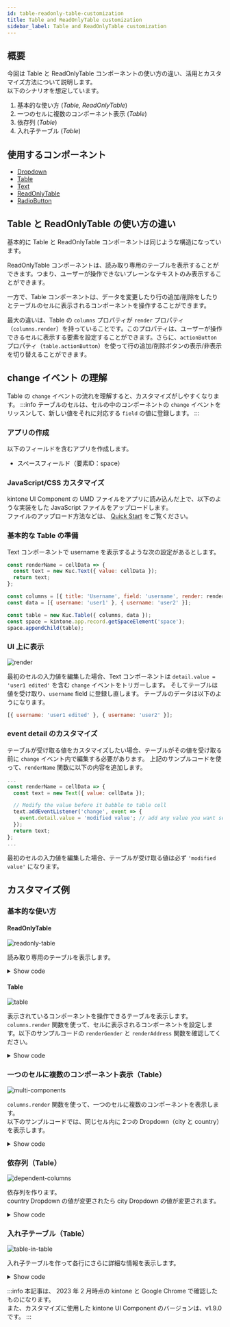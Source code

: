 ```yaml
---
id: table-readonly-table-customization
title: Table and ReadOnlyTable customization
sidebar_label: Table and ReadOnlyTable customization
---
```


## 概要
今回は Table と ReadOnlyTable コンポーネントの使い方の違い、活用とカスタマイズ方法について説明します。<br/>
以下のシナリオを想定しています。
1. 基本的な使い方 (*Table, ReadOnlyTable*)
2. 一つのセルに複数のコンポーネント表示 (*Table*)
3. 依存列 (*Table*)
4. 入れ子テーブル (*Table*)

## 使用するコンポーネント
- [Dropdown](../components/desktop/dropdown.md)
- [Table](../components/desktop/table.md)
- [Text](../components/desktop/text.md)
- [ReadOnlyTable](../components/desktop/readonly-table.md)
- [RadioButton](../components/desktop/radio-button.md)

## Table と ReadOnlyTable の使い方の違い
基本的に Table と ReadOnlyTable コンポーネントは同じような構造になっています。

ReadOnlyTable コンポーネントは、読み取り専用のテーブルを表示することができます。つまり、ユーザーが操作できないプレーンなテキストのみ表示することができます。

一方で、Table コンポーネントは、データを変更したり行の追加/削除をしたりとテーブルのセルに表示されるコンポーネントを操作することができます。

最大の違いは、Table の `columns` プロパティが `render` プロパティ（`columns.render`）を持っていることです。このプロパティは、ユーザーが操作できるセルに表示する要素を設定することができます。さらに、`actionButton` プロパティ（`table.actionButton`）を使って行の追加/削除ボタンの表示/非表示を切り替えることができます。

## change イベント の理解
Table の `change` イベントの流れを理解すると、カスタマイズがしやすくなります。
:::info
テーブルのセルは、セルの中のコンポーネントの `change` イベントをリッスンして、新しい値をそれに対応する `field` の値に登録します。
:::
### アプリの作成
以下のフィールドを含むアプリを作成します。
- スペースフィールド（要素ID：space）

### JavaScript/CSS カスタマイズ
kintone UI Component の UMD ファイルをアプリに読み込んだ上で、以下のような実装をした JavaScript ファイルをアップロードします。<br/>
ファイルのアップロード方法などは、 [Quick Start](../getting-started/quick-start.md) をご覧ください。


### 基本的な Table の準備
Text コンポーネントで username を表示するような次の設定があるとします。

```javascript
const renderName = cellData => {
  const text = new Kuc.Text({ value: cellData });
  return text;
};

const columns = [{ title: 'Username', field: 'username', render: renderName }];
const data = [{ username: 'user1' }, { username: 'user2' }];

const table = new Kuc.Table({ columns, data });
const space = kintone.app.record.getSpaceElement('space');
space.appendChild(table);
```

### UI 上に表示
![render](/img/table-edit-text.gif)

最初のセルの入力値を編集した場合、Text コンポーネントは `detail.value = 'user1 edited'` を含む `change` イベントをトリガーします。
そしてテーブルは値を受け取り、`username` field に登録し直します。
テーブルのデータは以下のようになります。

```javascript
[{ username: 'user1 edited' }, { username: 'user2' }];
```

### event detail のカスタマイズ
テーブルが受け取る値をカスタマイズしたい場合、テーブルがその値を受け取る前に `change` イベント内で編集する必要があります。
上記のサンプルコードを使って、`renderName` 関数に以下の内容を追加します。

```javascript
...
const renderName = cellData => {
  const text = new Text({ value: cellData });

  // Modify the value before it bubble to table cell
  text.addEventListener('change', event => {
    event.detail.value = 'modified value'; // add any value you want set to username;
  });
  return text;
};
...
```

最初のセルの入力値を編集した場合、テーブルが受け取る値は必ず `'modified value'` になります。

## カスタマイズ例
### 基本的な使い方

#### ReadOnlyTable
![readonly-table](/img/readonly-table.png)

読み取り専用のテーブルを表示します。

<details className="toggle-panel">
  <summary>Show code</summary>

  ```js
  const columns = [
    {
      title: 'Name',
      field: 'name'
    },
    {
      title: 'Gender',
      field: 'gender'
    },
    {
      title: 'Address',
      field: 'address'
    }
  ];

  const data = [
    {
      name: 'John Brown',
      gender: 'male',
      address: 'osaka-japan'
    },
    {
      name: 'Jim Green',
      gender: 'female',
      address: 'tokyo-japan'
    },
    {
      name: 'Joe Black',
      gender: 'male',
      address: 'hochiminh-vietnam'
    }
  ];

  const readOnlyTable = new Kuc.ReadOnlyTable({ columns, data });
  const space = kintone.app.record.getSpaceElement('space');
  space.appendChild(readOnlyTable);
  ```
</details>

#### Table
![table](/img/table.png)

表示されているコンポーネントを操作できるテーブルを表示します。<br/>
`columns.render` 関数を使って、セルに表示されるコンポーネントを設定します。以下のサンプルコードの `renderGender` と `renderAddress` 関数を確認してください。

<details className="toggle-panel">
  <summary>Show code</summary>

  ```js
  // render gender column with dropdown
  const renderGender = cellData => {
    const radioButton = new Kuc.RadioButton({
      items: [
        {
          label: 'Male',
          value: 'male'
        },
        {
          label: 'Female',
          value: 'female'
        }
      ],
      itemLayout: 'vertical',
      value: cellData
    });

    return radioButton;
  };

  // render address column with dropdown
  const renderAddress = cellData => {
    const country = cellData.split('-')[1];
    const dropdownCountry = new Kuc.Dropdown({
      items: [
        {
          label: 'Viet Nam',
          value: 'vietnam'
        },
        {
          label: 'Japan',
          value: 'japan'
        }
      ],
      value: country
    });

    return dropdownCountry;
  };

  const columns = [
    {
      title: 'Name',
      field: 'name'
    },
    {
      title: 'Gender',
      field: 'gender',
      render: renderGender
    },
    {
      title: 'Address',
      field: 'address',
      render: renderAddress
    }
  ];

  const data = [
    {
      name: 'John Brown',
      gender: 'male',
      address: 'osaka-japan'
    },
    {
      name: 'Jim Green',
      gender: 'female',
      address: 'tokyo-japan'
    },
    {
      name: 'Joe Black',
      gender: 'male',
      address: 'hochiminh-vietnam'
    }
  ];

  const table = new Kuc.Table({ columns, data });
  const space = kintone.app.record.getSpaceElement('space');
  space.appendChild(table);
  ```
</details>

### 一つのセルに複数のコンポーネント表示（Table）
![multi-components](/img/two-component-in-cell.png)

`columns.render` 関数を使って、一つのセルに複数のコンポーネントを表示します。<br/>
以下のサンプルコードでは、同じセル内に 2つの Dropdown（city と country）を表示します。

<details className="toggle-panel">
  <summary>Show code</summary>

  ```js
  const renderAddress = (cellData, rowData) => {
    // the format of cellData: 'city-country'
    const city = cellData.split('-')[0];
    const country = cellData.split('-')[1];

    const dropdownCity = new Kuc.Dropdown({
      items: [
        {
          label: 'Tokyo',
          value: 'tokyo'
        },
        {
          label: 'Osaka',
          value: 'osaka'
        },
        {
          label: 'Ho Chi Minh',
          value: 'hochiminh'
        }
      ],
      value: city
    });
    dropdownCity.addEventListener('change', event => {
      const _country = rowData.address.split('-')[1];
      event.detail.value = `${event.detail.value}-${_country}`;
    });

    const dropdownCountry = new Kuc.Dropdown({
      items: [
        {
          label: 'Viet Nam',
          value: 'vietnam'
        },
        {
          label: 'Japan',
          value: 'japan'
        }
      ],
      value: country
    });
    dropdownCountry.addEventListener('change', event => {
      const _city = rowData.address.split('-')[0];
      event.detail.value = `${_city}-${event.detail.value}`;
    });

    const container = document.createElement('div');
    container.style.display = 'flex';
    container.appendChild(dropdownCountry);
    container.appendChild(dropdownCity);

    return container;
  };

  const data = [
    {
      name: 'John Brown',
      gender: 'male',
      address: 'osaka-japan'
    },
    {
      name: 'Jim Green',
      gender: 'female',
      address: 'tokyo-japan'
    },
    {
      name: 'Joe Black',
      gender: 'male',
      address: 'hochiminh-vietnam'
    }
  ];

  const columns = [
    {
      title: 'Name',
      field: 'name'
    },
    {
      title: 'Address',
      field: 'address',
      render: renderAddress
    }
  ];

  const table = new Kuc.Table({ columns, data });
  const space = kintone.app.record.getSpaceElement('space');
  space.appendChild(table);
  ```
</details>


### 依存列（Table）
![dependent-columns](/img/dependent-columns.gif)

依存列を作ります。<br/>
country Dropdown の値が変更されたら city Dropdown の値が変更されます。

<details className="toggle-panel">
  <summary>Show code</summary>

  ```js
  // Each country will have corresponding cities
  const relatedData = {
    japan: [
      { label: 'Tokyo', value: 'tokyo' },
      { label: 'Osaka', value: 'osaka' }
    ],
    vietnam: [
      { label: 'Ha Noi', value: 'hanoi' },
      { label: 'Ho Chi Minh', value: 'hochiminh' }
    ]
  };

  const renderCity = (cellData, rowData) => {
    const dropdownCity = new Kuc.Dropdown({
      items: [
        {
          label: 'Tokyo',
          value: 'tokyo'
        },
        {
          label: 'Ho Chi Minh',
          value: 'hochiminh'
        }
      ],
      value: cellData
    });

    // Logic update city when country column changed
    lastRenderedCountryComponent.addEventListener('change', event => {
      dropdownCity.items = relatedData[event.detail.value];
      rowData.city = '';
    });

    return dropdownCity;
  };

  let lastRenderedCountryComponent;
  const renderCountry = cellData => {
    const dropdownCountry = new Kuc.Dropdown({
      items: [
        {
          label: 'Viet Nam',
          value: 'vietnam'
        },
        {
          label: 'Japan',
          value: 'japan'
        }
      ],
      value: cellData
    });
    lastRenderedCountryComponent = dropdownCountry;
    return dropdownCountry;
  };

  const columns = [
    {
      title: 'Country',
      field: 'country',
      render: renderCountry
    },
    {
      title: 'City',
      field: 'city',
      render: renderCity
    }
  ];

  const data = [
    {
      country: 'japan',
      city: 'tokyo'
    },
    {
      country: 'vietnam',
      city: 'hochiminh'
    }
  ];

  const table = new Kuc.Table({ columns, data });
  const space = kintone.app.record.getSpaceElement('space');
  space.appendChild(table);
  ```
</details>

### 入れ子テーブル（Table）
![table-in-table](/img/table-in-table.png)

入れ子テーブルを作って各行にさらに詳細な情報を表示します。

<details className="toggle-panel">
  <summary>Show code</summary>

  ```js
  const renderCity = cellData => {
    const dropdown = new Kuc.Dropdown({
      items: [
        { label: 'Tokyo', value: 'tokyo' },
        { label: 'Ho Chi Minh', value: 'hochiminh' }
      ],
      value: cellData
    });

    return dropdown;
  };

  const renderCountry = cellData => {
    const renderSubTable = cellDataSubTable => {
      const dropdown = new Kuc.Dropdown({
        items: [
          { label: 'Japan', value: 'japan' },
          { label: 'Viet Nam', value: 'vietnam' }
        ],
        value: cellDataSubTable
      });
      return dropdown;
    };

    const columnsSubTable = [
      {
        title: 'Sub Table',
        field: 'dropdown',
        render: renderSubTable
      }
    ];

    const dataSubTable = [];
    for (let i = 0; i < cellData.split(',').length; i++) {
      dataSubTable.push({ dropdown: cellData.split(',')[i] });
    }
    const subTable = new Kuc.Table({
      columns: columnsSubTable,
      data: dataSubTable
    });

    subTable.addEventListener('change', subTableEvent => {
      const _dataSubTable = subTableEvent.detail.data;
      let countries = '';
      for (let i = 0; i < _dataSubTable.length; i++) {
        countries += _dataSubTable[i].dropdown;
        if (i !== _dataSubTable.length - 1) {
          countries += ',';
        }
      }
      subTableEvent.detail.value = countries;
    });
    return subTable;
  };

  const columns = [
    {
      title: 'Country',
      field: 'country',
      render: renderCountry
    },
    {
      title: 'City',
      field: 'city',
      render: renderCity
    }
  ];

  const data = [
    {
      city: 'tokyo',
      country: 'japan'
    },
    {
      city: 'hochiminh',
      country: 'vietnam'
    }
  ];

  const table = new Kuc.Table({ columns, data });
  const space = kintone.app.record.getSpaceElement('space');
  space.appendChild(table);
  ```
</details>

:::info
本記事は、 2023 年 2 月時点の kintone と Google Chrome で確認したものになります。<br/>
また、カスタマイズに使用した kintone UI Component のバージョンは、v1.9.0 です。
:::
